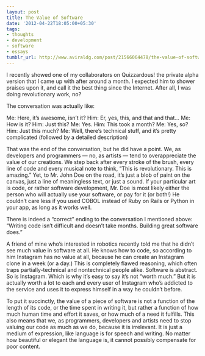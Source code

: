```yaml
---
layout: post
title: The Value of Software
date: '2012-04-22T18:05:00+05:30'
tags:
- thoughts
- development
- software
- essays
tumblr_url: http://www.aviraldg.com/post/21566064478/the-value-of-software
---
```

I recently showed one of my collaborators on Quizzardous! the private alpha version that I came up with after around a month. I expected him to shower praises upon it, and call it the best thing since the Internet. After all, I was doing revolutionary work, no?

The conversation was actually like:


  Me: Here, it’s awesome, isn’t it?
  Him: Er, yes, this, and that and that…
  Me: How is it?
  Him: Just this?
  Me: Yes.
  Him: This took a month?
  Me: Yes, so?
  Him: Just this much?
  Me: Well, there’s technical stuff, and it’s pretty complicated (followed by a detailed description)


That was the end of the conversation, but he did have a point. We, as developers and programmers — no, as artists — tend to overappreciate the value of our creations. We step back after every stroke of the brush, every line of code and every musical note to think, “This is revolutionary. This is amazing.” Yet, to Mr. John Doe on the road, it’s just a blob of paint on the canvas,  just a line of meaningless text, or just a sound. If your particular art is code, or rather software development, Mr. Doe is most likely either the person who will actually use your software, or pay for it (or both!) He couldn’t care less if you used COBOL instead of Ruby on Rails or Python in your app, as long as it works well.

There is indeed a “correct” ending to the conversation I mentioned above: “Writing code isn’t difficult and doesn’t take months. Building great software does.”

A friend of mine who’s interested in robotics recently told me that he didn’t see much value in software at all. He knows how to code, so according to him Instagram has no value at all, because he can create an Instagram clone in a week (or a day.) This is completely flawed reasoning, which often traps partially-technical and nontechnical people alike. Software is abstract. So is Instagram. Which is why it’s easy to say it’s not “worth much.” But it is actually worth a lot to each and every user of Instagram who’s addicted to the service and uses it to express himself in a way he couldn’t before.

To put it succinctly, the value of a piece of software is not a function of the length of its code, or the time spent in writing it, but rather a function of how much human time and effort it saves, or how much of a need it fulfills. This also means that we, as programmers, developers and artists need to stop valuing our code as much as we do, because it is irrelevant. It is just a medium of expression, like language is for speech and writing. No matter how beautiful or elegant the language is, it cannot possibly compensate for poor content.

